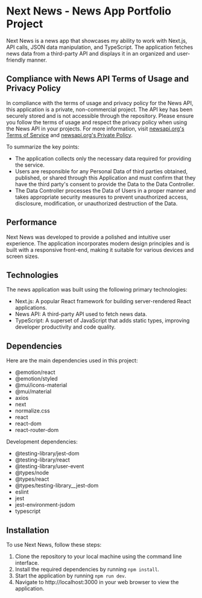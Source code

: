 # Next News - News App Portfolio Project

Next News is a news app that showcases my ability to work with Next.js, API calls, JSON data manipulation, and TypeScript. The application fetches news data from a third-party API and displays it in an organized and user-friendly manner.

## Compliance with News API Terms of Usage and Privacy Policy

In compliance with the terms of usage and privacy policy for the News API, this application is a private, non-commercial project. The API key has been securely stored and is not accessible through the repository. Please ensure you follow the terms of usage and respect the privacy policy when using the News API in your projects. For more information, visit [newsapi.org's Terms of Service](https://newsapi.org/terms) and [newsapi.org's Private Policy](https://newsapi.org/privacy).

To summarize the key points:

- The application collects only the necessary data required for providing the service.
- Users are responsible for any Personal Data of third parties obtained, published, or shared through this Application and must confirm that they have the third party's consent to provide the Data to the Data Controller.
- The Data Controller processes the Data of Users in a proper manner and takes appropriate security measures to prevent unauthorized access, disclosure, modification, or unauthorized destruction of the Data.

## Performance

Next News was developed to provide a polished and intuitive user experience. The application incorporates modern design principles and is built with a responsive front-end, making it suitable for various devices and screen sizes.

## Technologies

The news application was built using the following primary technologies:

- Next.js: A popular React framework for building server-rendered React applications.
- News API: A third-party API used to fetch news data.
- TypeScript: A superset of JavaScript that adds static types, improving developer productivity and code quality.

## Dependencies

Here are the main dependencies used in this project:

- @emotion/react
- @emotion/styled
- @mui/icons-material
- @mui/material
- axios
- next
- normalize.css
- react
- react-dom
- react-router-dom

Development dependencies:

- @testing-library/jest-dom
- @testing-library/react
- @testing-library/user-event
- @types/node
- @types/react
- @types/testing-library__jest-dom
- eslint
- jest
- jest-environment-jsdom
- typescript

## Installation

To use Next News, follow these steps:

1. Clone the repository to your local machine using the command line interface.
2. Install the required dependencies by running `npm install`.
3. Start the application by running `npm run dev`.
4. Navigate to http://localhost:3000 in your web browser to view the application.
